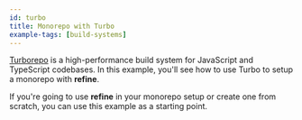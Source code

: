 ```yaml
---
id: turbo
title: Monorepo with Turbo
example-tags: [build-systems]
---
```


[Turborepo](https://turbo.build/repo) is a high-performance build system for JavaScript and TypeScript codebases. In this example, you'll see how to use Turbo to setup a monorepo with **refine**.

If you're going to use **refine** in your monorepo setup or create one from scratch, you can use this example as a starting point.

<CodeSandboxExample path="monorepo-with-turbo" hideSandbox />
